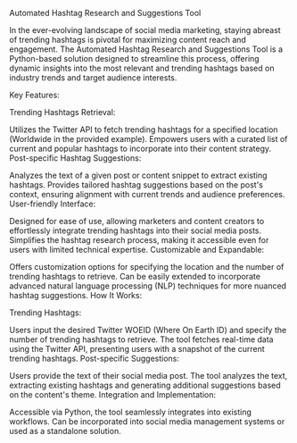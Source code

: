 
Automated Hashtag Research and Suggestions Tool

In the ever-evolving landscape of social media marketing, staying abreast of trending hashtags is pivotal for maximizing content reach and engagement. The Automated Hashtag Research and Suggestions Tool is a Python-based solution designed to streamline this process, offering dynamic insights into the most relevant and trending hashtags based on industry trends and target audience interests.

Key Features:

Trending Hashtags Retrieval:

Utilizes the Twitter API to fetch trending hashtags for a specified location (Worldwide in the provided example).
Empowers users with a curated list of current and popular hashtags to incorporate into their content strategy.
Post-specific Hashtag Suggestions:

Analyzes the text of a given post or content snippet to extract existing hashtags.
Provides tailored hashtag suggestions based on the post's context, ensuring alignment with current trends and audience preferences.
User-friendly Interface:

Designed for ease of use, allowing marketers and content creators to effortlessly integrate trending hashtags into their social media posts.
Simplifies the hashtag research process, making it accessible even for users with limited technical expertise.
Customizable and Expandable:

Offers customization options for specifying the location and the number of trending hashtags to retrieve.
Can be easily extended to incorporate advanced natural language processing (NLP) techniques for more nuanced hashtag suggestions.
How It Works:

Trending Hashtags:

Users input the desired Twitter WOEID (Where On Earth ID) and specify the number of trending hashtags to retrieve.
The tool fetches real-time data using the Twitter API, presenting users with a snapshot of the current trending hashtags.
Post-specific Suggestions:

Users provide the text of their social media post.
The tool analyzes the text, extracting existing hashtags and generating additional suggestions based on the content's theme.
Integration and Implementation:

Accessible via Python, the tool seamlessly integrates into existing workflows.
Can be incorporated into social media management systems or used as a standalone solution.
